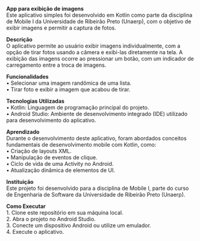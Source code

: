 <strong>App para exibição de imagens</strong><br>
Este aplicativo simples foi desenvolvido em Kotlin como parte da disciplina de Mobile I da Universidade de Ribeirão Preto (Unaerp), com o objetivo de exibir imagens e permitir a captura de fotos.


<strong>Descrição</strong><br>
O aplicativo permite ao usuário exibir imagens individualmente, com a opção de tirar fotos usando a câmera e exibi-las diretamente na tela. A exibição das imagens ocorre ao pressionar um botão, com um indicador de carregamento entre a troca de imagens.


<strong>Funcionalidades</strong><br>
	•	Selecionar uma imagem randômica de uma lista.<br>
	•	Tirar foto e exibir a imagem que acabou de tirar.


<strong>Tecnologias Utilizadas</strong><br>
	•	Kotlin: Linguagem de programação principal do projeto.<br>
	•	Android Studio: Ambiente de desenvolvimento integrado (IDE) utilizado para desenvolvimento do aplicativo.


<strong>Aprendizado</strong><br>
Durante o desenvolvimento deste aplicativo, foram abordados conceitos fundamentais de desenvolvimento mobile com Kotlin, como:<br>
	•	Criação de layouts XML.<br>
	•	Manipulação de eventos de clique.<br>
	•	Ciclo de vida de uma Activity no Android.<br>
	•	Atualização dinâmica de elementos de UI.

 
<strong>Instituição</strong><br>
Este projeto foi desenvolvido para a disciplina de Mobile I, parte do curso de Engenharia de Software da Universidade de Ribeirão Preto (Unaerp).


<strong>Como Executar</strong><br>
	1.	Clone este repositório em sua máquina local.<br>
	2.	Abra o projeto no Android Studio.<br>
	3.	Conecte um dispositivo Android ou utilize um emulador.<br>
	4.	Execute o aplicativo.
